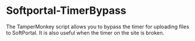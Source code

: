 # Softportal-TimerBypass
The TamperMonkey script allows you to bypass the timer for uploading files to SoftPortal. It is also useful when the timer on the site is broken.
